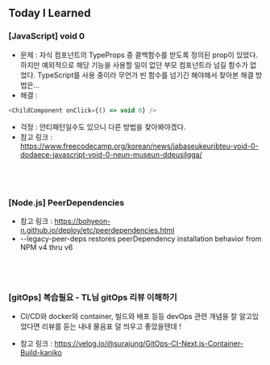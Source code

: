 ## Today I Learned

### [JavaScript] void 0

- 문제 : 자식 컴포넌트의 TypeProps 중 콜백함수를 받도록 정의된 prop이 있었다. 하지만 예외적으로 해당 기능을 사용할 일이 없던 부모 컴포넌트라 넘길 함수가 없었다. TypeScript를 사용 중이라 무언가 빈 함수를 넘기긴 해야해서 찾아본 해결 방법은...
- 해결 :

```javascript
<ChildComponent onClick={() => void 0} />
```

- 걱정 : 안티패턴일수도 있으니 다른 방법을 찾아봐야겠다.
- 참고 링크 : https://www.freecodecamp.org/korean/news/jabaseukeuribteu-void-0-dodaece-javascript-void-0-neun-museun-ddeusilgga/

## <br />

### [Node.js] PeerDependencies

- 참고 링크 : https://bohyeon-n.github.io/deploy/etc/peerdependencies.html
- --legacy-peer-deps restores peerDependency installation behavior from NPM v4 thru v6

## <br />

### [gitOps] 복습필요 - TL님 gitOps 리뷰 이해하기

- CI/CD와 docker와 container, 빌드와 배포 등등 devOps 관련 개념을 잘 알고있었다면 리뷰를 듣는 내내 물음표 덜 띄우고 좋았을텐데 !

- 참고 링크 : https://velog.io/@surajung/GitOps-CI-Next.js-Container-Build-kaniko
